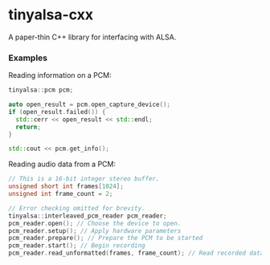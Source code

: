 # tinyalsa-cxx

A paper-thin C++ library for interfacing with ALSA.

### Examples

Reading information on a PCM:

```cxx
tinyalsa::pcm pcm;

auto open_result = pcm.open_capture_device();
if (open_result.failed()) {
  std::cerr << open_result << std::endl;
  return;
}

std::cout << pcm.get_info();
```

Reading audio data from a PCM:
```cxx
// This is a 16-bit integer stereo buffer.
unsigned short int frames[1024];
unsigned int frame_count = 2;

// Error checking omitted for brevity.
tinyalsa::interleaved_pcm_reader pcm_reader;
pcm_reader.open(); // Choose the device to open.
pcm_reader.setup(); // Apply hardware parameters
pcm_reader.prepare(); // Prepare the PCM to be started
pcm_reader.start(); // Begin recording
pcm_reader.read_unformatted(frames, frame_count); // Read recorded data
```
